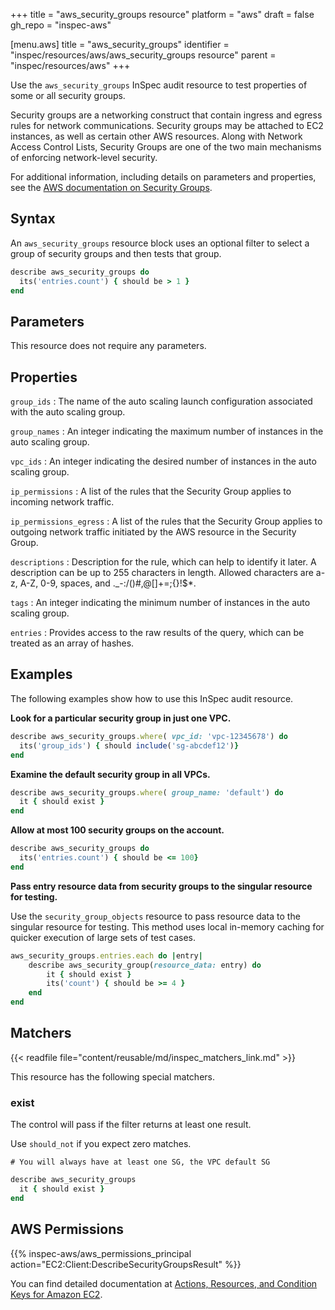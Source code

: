 +++
title = "aws_security_groups resource"
platform = "aws"
draft = false
gh_repo = "inspec-aws"

[menu.aws]
title = "aws_security_groups"
identifier = "inspec/resources/aws/aws_security_groups resource"
parent = "inspec/resources/aws"
+++

Use the `aws_security_groups` InSpec audit resource to test properties of some or all security groups.

Security groups are a networking construct that contain ingress and egress rules for network communications. Security groups may be attached to EC2 instances, as well as certain other AWS resources. Along with Network Access Control Lists, Security Groups are one of the two main mechanisms of enforcing network-level security.

For additional information, including details on parameters and properties, see the [AWS documentation on Security Groups](https://docs.aws.amazon.com/AWSEC2/latest/UserGuide/using-network-security.html).

## Syntax

An `aws_security_groups` resource block uses an optional filter to select a group of security groups and then tests that group.

```ruby
describe aws_security_groups do
  its('entries.count') { should be > 1 }
end
```

## Parameters

This resource does not require any parameters.

## Properties

`group_ids`
: The name of the auto scaling launch configuration associated with the auto scaling group.

`group_names`
: An integer indicating the maximum number of instances in the auto scaling group.

`vpc_ids`
: An integer indicating the desired  number of instances in the auto scaling group.

`ip_permissions`
: A list of the rules that the Security Group applies to incoming network traffic.

`ip_permissions_egress`
: A list of the rules that the Security Group applies to outgoing network traffic initiated by the AWS resource in the Security Group.

`descriptions`
: Description for the rule, which can help to identify it later. A description can be up to 255 characters in length. Allowed characters are a-z, A-Z, 0-9, spaces, and ._-:/()#,@[]+=;{}!$*.

`tags`
: An integer indicating the minimum number of instances in the auto scaling group.

`entries`
: Provides access to the raw results of the query, which can be treated as an array of hashes.

## Examples

The following examples show how to use this InSpec audit resource.

**Look for a particular security group in just one VPC.**

```ruby
describe aws_security_groups.where( vpc_id: 'vpc-12345678') do
  its('group_ids') { should include('sg-abcdef12')}
end
```

**Examine the default security group in all VPCs.**

```ruby
describe aws_security_groups.where( group_name: 'default') do
  it { should exist }
end
```

**Allow at most 100 security groups on the account.**

```ruby
describe aws_security_groups do
  its('entries.count') { should be <= 100}
end
```

**Pass entry resource data from security groups to the singular resource for testing.**

Use the `security_group_objects` resource to pass resource data to the singular resource for testing.
This method uses local in-memory caching for quicker execution of large sets of test cases.

```ruby
aws_security_groups.entries.each do |entry|
    describe aws_security_group(resource_data: entry) do
        it { should exist }
        its('count') { should be >= 4 }
    end
end
```

## Matchers

{{< readfile file="content/reusable/md/inspec_matchers_link.md" >}}

This resource has the following special matchers.

### exist

The control will pass if the filter returns at least one result.

Use `should_not` if you expect zero matches.

    # You will always have at least one SG, the VPC default SG

```ruby
describe aws_security_groups
  it { should exist }
end
```

## AWS Permissions

{{% inspec-aws/aws_permissions_principal action="EC2:Client:DescribeSecurityGroupsResult" %}}

You can find detailed documentation at [Actions, Resources, and Condition Keys for Amazon EC2](https://docs.aws.amazon.com/IAM/latest/UserGuide/list_amazonec2.html).

